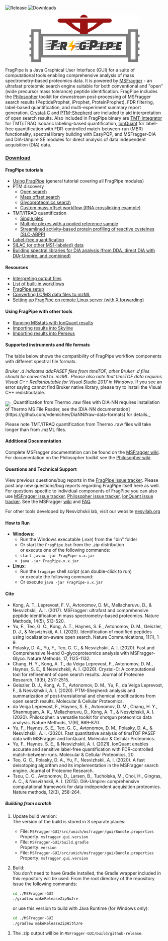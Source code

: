 ![Release](https://img.shields.io/github/release/Nesvilab/FragPipe.svg) ![Downloads](https://img.shields.io/github/downloads/Nesvilab/FragPipe/total.svg)

<div align="center">
<img src="frag-pipe/images/fragpipe-01.png" width="350px"/>
</div>

FragPipe is a Java Graphical User Interface (GUI) for a suite of computational tools enabling comprehensive analysis of mass spectrometry-based proteomics data. It is powered by [MSFragger](https://msfragger.nesvilab.org/) - an ultrafast proteomic search engine suitable for both conventional and "open" (wide precursor mass tolerance) peptide identification. FragPipe includes the [Philosopher](https://nesvilab.github.io/philosopher/) toolkit for downstream post-processing of MSFragger search results (PeptideProphet, iProphet, ProteinProphet), FDR filtering, label-based quantification, and multi-experiment summary report generation. [Crystal-C](https://www.nesvilab.org/Crystal-C/) and [PTM-Shepherd](https://github.com/Nesvilab/PTM-Shepherd) are included to aid interpretation of open search results. Also included in FragPipe binary are [TMT-Integrator](http://tmt-integrator.nesvilab.org/) for TMT/iTRAQ isobaric labeling-based quantification, [IonQuant](http://ionquant.nesvilab.org/) for label-free quantification with FDR-controlled match-between-run (MBR) functionality, spectral library building with EasyPQP, and MSFragger-DIA and DIA-Umpire SE modules for direct analysis of data independent acquisition (DIA) data. 


### [Download](https://github.com/Nesvilab/FragPipe/releases)

#### FragPipe tutorials
* [Using FragPipe](https://fragpipe.nesvilab.org/docs/tutorial_fragpipe.html) (general tutorial covering all FragPipe modules)
* PTM discovery
  * [Open search](https://fragpipe.nesvilab.org/docs/tutorial_open.html)
  * [Mass offset search](https://fragpipe.nesvilab.org/docs/tutorial_offset.html)
  * [Glycoproteomics search](https://fragpipe.nesvilab.org/docs/tutorial_glyco.html)
  * [Custom mass offset workflow (RNA crosslinking example)](https://fragpipe.nesvilab.org/docs/tutorial_custom_mass_offset.html) 
* TMT/iTRAQ quantification
  * [Single plex](https://fragpipe.nesvilab.org/docs/tutorial_tmt.html)
  * [Multiple plexes with a pooled reference sample](https://fragpipe.nesvilab.org/docs/tutorial_tmt-2plexes.html)
  * [Streamlined activity-based protein profiling of reactive cysteines (SLC-ABPP)](https://fragpipe.nesvilab.org/docs/tutorial_abpp.html)
* [Label-free quantification](https://fragpipe.nesvilab.org/docs/tutorial_lfq.html)
* [SILAC (or other MS1-labeled) data](https://fragpipe.nesvilab.org/docs/tutorial_silac.html)
* [Building spectral libraries for DIA analysis (from DDA, direct DIA with DIA-Umpire, and combined)](https://fragpipe.nesvilab.org/docs/tutorial_DIA.html)

#### Resources
* [Interpreting output files](https://fragpipe.nesvilab.org/docs/tutorial_fragpipe_outputs.html)
* [List of built-in workflows](https://fragpipe.nesvilab.org/docs/tutorial_fragpipe_workflows.html)
* [FragPipe setup](https://fragpipe.nesvilab.org/docs/tutorial_setup_fragpipe.html)
* [Converting LC/MS data files to mzML](https://fragpipe.nesvilab.org/docs/tutorial_convert.html)
* [Setting up FragPipe on remote Linux server (with X forwarding)](https://fragpipe.nesvilab.org/docs/tutorial_setup_x_forwarding.html)

#### Using FragPipe with other tools
* [Running MSstats with IonQuant results](https://fragpipe.nesvilab.org/docs/tutorial_msstats.html)
* [Importing results into Skyline](https://fragpipe.nesvilab.org/docs/tutorial_skyline.html)
* [Importing results into Perseus](https://fragpipe.nesvilab.org/docs/tutorial_perseus.html)



#### Supported instruments and file formats  
The table below shows the compatibility of FragPipe workflow components with different spectral file formats.

_Bruker .d indicates ddaPASEF files from timsTOF, other Bruker .d files should be converted to .mzML. Please also note that timsTOF data requires [Visual C++ Redistributable for Visual Studio 2017](https://aka.ms/vs/16/release/VC_redist.x64.exe) in Windows._ If you see an error saying cannot find Bruker native library, please try to install the Visual C++ redistibutable.

<img src="https://raw.githubusercontent.com/Nesvilab/FragPipe/gh-pages/images/workflow_support.png" width="500px" align="middle"/>
_Quantification from Thermo .raw files with DIA-NN requires installation of Thermo MS File Reader, see the [DIA-NN documentation](https://github.com/vdemichev/DiaNN#raw-data-formats) for details._

Please note TMT/iTRAQ quantification from Thermo .raw files will take longer than from .mzML files.



#### Additional Documentation
Complete MSFragger documentation can be found on the [MSFragger wiki](https://github.com/Nesvilab/MSFragger/wiki).
For documentation on the Philosopher toolkit see the [Philosopher wiki](https://github.com/Nesvilab/philosopher/wiki).

#### Questions and Technical Support
View previous questions/bug reports in the
[FragPipe issue tracker](https://github.com/Nesvilab/FragPipe/issues). Please post any new questions/bug reports regarding FragPipe itself here as well.
For questions specific to individual components of FragPipe you can also
use [MSFragger issue tracker](https://github.com/Nesvilab/MSFragger/issues),
[Philosopher issue tracker](https://github.com/Nesvilab/philosopher/issues),
[IonQuant issue tracker](https://github.com/Nesvilab/IonQuant/issues).
See the MSFragger [wiki](https://github.com/Nesvilab/MSFragger/wiki) and [FAQ](https://github.com/Nesvilab/MSFragger/wiki/Frequently-Asked-Questions). 


For other tools developed by Nesvizhskii lab, visit our website 
[nesvilab.org](http://www.nesvilab.org)

#### How to Run
- **Windows**:
  - Run the Windows executable (*.exe*) from the "bin" folder
  - Or start the `FragPipe.bat` from the *.zip* distribution  
  or execute one of the following commands:
  - `start javaw -jar FragPipe-x.x.jar`
  - `java -jar FragPipe-x.x.jar`
- **Linux**:
  - Run the `fragpipe` shell script (can double-click to run)  
  or execute the following command:
  - Or execute `java -jar FragPipe-x.x.jar`

#### Cite
- Kong, A. T., Leprevost, F. V., Avtonomov, D. M., Mellacheruvu, D., & Nesvizhskii, A. I. (2017). MSFragger: ultrafast and comprehensive peptide identification in mass spectrometry–based proteomics. Nature Methods, 14(5), 513-520.
- Yu, F., Teo, G. C., Kong, A. T., Haynes, S. E., Avtonomov, D. M., Geiszler, D. J., & Nesvizhskii, A. I. (2020). Identification of modified peptides using localization-aware open search. Nature Communications, 11(1), 1-9.
- Polasky, D. A., Yu, F., Teo, G. C., & Nesvizhskii, A. I. (2020). Fast and Comprehensive N-and O-glycoproteomics analysis with MSFragger-Glyco. Nature Methods, 17, 1125-1132.
- Chang, H. Y., Kong, A. T., da Veiga Leprevost, F., Avtonomov, D. M., Haynes, S. E., & Nesvizhskii, A. I. (2020). Crystal-C: A computational tool for refinement of open search results. Journal of Proteome Research, 19(6), 2511-2515.
- Geiszler, D. J., Kong, A. T., Avtonomov, D. M., Yu, F., da Veiga Leprevost, F., & Nesvizhskii, A. I. (2020). PTM-Shepherd: analysis and summarization of post-translational and chemical modifications from open search results. Molecular & Cellular Proteomics.
- da Veiga Leprevost, F., Haynes, S. E., Avtonomov, D. M., Chang, H. Y., Shanmugam, A. K., Mellacheruvu, D., Kong, A. T., & Nesvizhskii, A. I. (2020). Philosopher: a versatile toolkit for shotgun proteomics data analysis. Nature Methods, 17(9), 869-870.
- Yu, F., Haynes, S. E., Teo, G. C., Avtonomov, D. M., Polasky, D. A., & Nesvizhskii, A. I. (2020). Fast quantitative analysis of timsTOF PASEF data with MSFragger and IonQuant. Molecular & Cellular Proteomics.
- Yu, F., Haynes, S. E., & Nesvizhskii, A. I. (2021). IonQuant enables accurate and sensitive label-free quantification with FDR-controlled match-between-runs. Molecular & Cellular Proteomics, 20.
- Teo, G. C., Polasky, D. A., Yu, F., Nesvizhskii, A. I. (2020). A fast deisotoping algorithm and its implementation in the MSFragger search engine. Journal of Proteome Research.
- Tsou, C. C., Avtonomov, D., Larsen, B., Tucholska, M., Choi, H., Gingras, A. C., & Nesvizhskii, A. I. (2015). DIA-Umpire: comprehensive computational framework for data-independent acquisition proteomics. Nature methods, 12(3), 258-264.

##### Building from scratch

1. Update build version:  
The version of the build is stored in 3 separate places:  
    - File: `MSFragger-GUI/src/umich/msfragger/gui/Bundle.properties`  
      Property: `msfragger.gui.version`
    - File: `MSFragger-GUI/build.gradle`  
      Property: `version`
    - File: `MSFragger-GUI/src/umich/msfragger/gui/Bundle.properties `  
      Property: `msfragger.gui.version`
2. Build:  
You don't need to have Gradle installed, the Gradle wrapper included in this repository will be used. From the root directory of the repository issue the following commands:

    ```bash
    cd ./MSFragger-GUI
    ./gradlew makeReleaseZipNoJre
    ```
    or use this version to build with Java Runtime (for Windows only):
    
    ```bash
    cd ./MSFragger-GUI
    ./gradlew makeReleaseZipWithJre
    ```
    
3. The .zip output will be in `MSFragger-GUI/build/github-release`.
